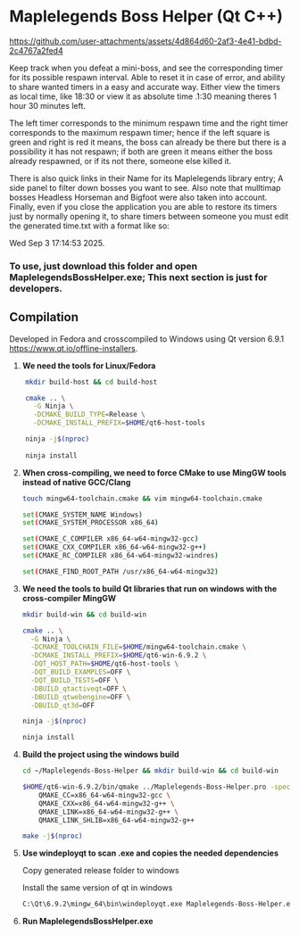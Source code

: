 # Maplelegends Boss Helper (Qt C++)

https://github.com/user-attachments/assets/4d864d60-2af3-4e41-bdbd-2c4767a2fed4

Keep track when you defeat a mini-boss, and see the corresponding timer for its possible respawn interval. Able to reset it in case of error, and ability to share wanted timers in a easy and accurate way. 
Either view the timers as local time, like 18:30 or view it as absolute time .1:30 meaning theres 1 hour 30 minutes left. 

The left timer corresponds to the minimum respawn time and the right timer corresponds to the maximum respawn timer; hence if the left square is green and right is red it means, the boss can already be there but there is a possibility it has not respawn; if both are green it means either the boss already respawned, or if its not there, someone else killed it. 

There is also quick links in their Name for its Maplelegends library entry; A side panel to filter down bosses you want to see. Also note that mulltimap bosses Headless Horseman and Bigfoot were also taken into account.
Finally, even if you close the application you are able to restore its timers just by normally opening it, to share timers between someone you must edit the generated time.txt with a format like so: 

Wed Sep 3 17:14:53 2025.

### **To use, just download this folder and open MaplelegendsBossHelper.exe; This next section is just for developers.**

## Compilation

Developed in Fedora and crosscompiled to Windows using Qt version 6.9.1 https://www.qt.io/offline-installers.

1. **We need the tools for Linux/Fedora**

```bash
    mkdir build-host && cd build-host

    cmake .. \
      -G Ninja \
      -DCMAKE_BUILD_TYPE=Release \
      -DCMAKE_INSTALL_PREFIX=$HOME/qt6-host-tools

    ninja -j$(nproc)
    
    ninja install
```

2. **When cross-compiling, we need to force CMake to use MingGW tools instead of native GCC/Clang**
     ```bash
    touch mingw64-toolchain.cmake && vim mingw64-toolchain.cmake
    
    set(CMAKE_SYSTEM_NAME Windows)
    set(CMAKE_SYSTEM_PROCESSOR x86_64)
    
    set(CMAKE_C_COMPILER x86_64-w64-mingw32-gcc)
    set(CMAKE_CXX_COMPILER x86_64-w64-mingw32-g++)
    set(CMAKE_RC_COMPILER x86_64-w64-mingw32-windres)
    
    set(CMAKE_FIND_ROOT_PATH /usr/x86_64-w64-mingw32)
    ```
3. **We need the tools to build Qt libraries that run on windows with the cross-compiler MingGW**

    ```bash
    mkdir build-win && cd build-win

    cmake .. \
      -G Ninja \
      -DCMAKE_TOOLCHAIN_FILE=$HOME/mingw64-toolchain.cmake \
      -DCMAKE_INSTALL_PREFIX=$HOME/qt6-win-6.9.2 \
      -DQT_HOST_PATH=$HOME/qt6-host-tools \
      -DQT_BUILD_EXAMPLES=OFF \
      -DQT_BUILD_TESTS=OFF \
      -DBUILD_qtactiveqt=OFF \
      -DBUILD_qtwebengine=OFF \
      -DBUILD_qt3d=OFF

    ninja -j$(nproc)
    
    ninja install
    ```


4. **Build the project using the windows build**

    ```bash
    cd ~/Maplelegends-Boss-Helper && mkdir build-win && cd build-win
    
    $HOME/qt6-win-6.9.2/bin/qmake ../Maplelegends-Boss-Helper.pro -spec win32-g++ \
        QMAKE_CC=x86_64-w64-mingw32-gcc \
        QMAKE_CXX=x86_64-w64-mingw32-g++ \
        QMAKE_LINK=x86_64-w64-mingw32-g++ \
        QMAKE_LINK_SHLIB=x86_64-w64-mingw32-g++
    
    make -j$(nproc)
    ```

5. **Use windeployqt to scan .exe and copies the needed dependencies**
    
    Copy generated release folder to windows
    
    Install the same version of qt in windows

    ```bash
    C:\Qt\6.9.2\mingw_64\bin\windeployqt.exe Maplelegends-Boss-Helper.exe
    ```   
6. **Run MaplelegendsBossHelper.exe**
    

